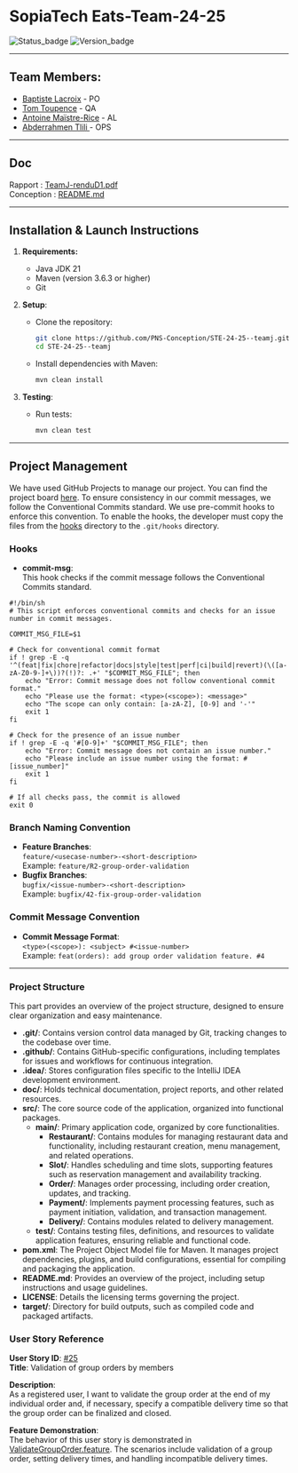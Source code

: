 # SopiaTech Eats-Team-24-25

![Status_badge](https://img.shields.io/badge/status-complet-brightgreen)
![Version_badge](https://img.shields.io/badge/version-1.0.0-blue)

---

## Team Members:

- [Baptiste Lacroix](https://github.com/BaptisteLacroix) - PO
- [Tom Toupence](https://github.com/tom-toupence) - QA
- [Antoine Maïstre-Rice](https://github.com/Antoine-MR) - AL
- [Abderrahmen Tlili ](https://github.com/AbdouTlili) - OPS

---

## Doc

Rapport : [TeamJ-renduD1.pdf](./doc/TeamJ-renduD1.pdf)<br>
Conception : [README.md](./doc/README.md)

---

## Installation & Launch Instructions

1. **Requirements:**
    - Java JDK 21
    - Maven (version 3.6.3 or higher)
    - Git

2. **Setup**:
    - Clone the repository:
      ```bash
      git clone https://github.com/PNS-Conception/STE-24-25--teamj.git
      cd STE-24-25--teamj
      ```
    - Install dependencies with Maven:
      ```bash
      mvn clean install
      ```

3. **Testing**:
    - Run tests:
      ```bash
      mvn clean test
      ```

---

## Project Management

We have used GitHub Projects to manage our project. You can find the project
board [here](https://github.com/orgs/PNS-Conception/projects/69).
To ensure consistency in our commit messages, we follow the Conventional Commits standard.
We use pre-commit hooks to enforce this convention.
To enable the hooks, the developer must copy the files from the [hooks](./hooks) directory to the `.git/hooks`
directory.

### Hooks

- **commit-msg**:  
  This hook checks if the commit message follows the Conventional Commits standard.

```shell
#!/bin/sh
# This script enforces conventional commits and checks for an issue number in commit messages.

COMMIT_MSG_FILE=$1

# Check for conventional commit format
if ! grep -E -q '^(feat|fix|chore|refactor|docs|style|test|perf|ci|build|revert)(\([a-zA-Z0-9-]+\))?(!)?: .+' "$COMMIT_MSG_FILE"; then
    echo "Error: Commit message does not follow conventional commit format."
    echo "Please use the format: <type>(<scope>): <message>"
    echo "The scope can only contain: [a-zA-Z], [0-9] and '-'"
    exit 1
fi

# Check for the presence of an issue number
if ! grep -E -q '#[0-9]+' "$COMMIT_MSG_FILE"; then
    echo "Error: Commit message does not contain an issue number."
    echo "Please include an issue number using the format: #[issue_number]"
    exit 1
fi

# If all checks pass, the commit is allowed
exit 0
```


### Branch Naming Convention

- **Feature Branches**:  
  `feature/<usecase-number>-<short-description>`  
  Example: `feature/R2-group-order-validation`
- **Bugfix Branches**:  
  `bugfix/<issue-number>-<short-description>`  
  Example: `bugfix/42-fix-group-order-validation`

### Commit Message Convention

- **Commit Message Format**:  
  `<type>(<scope>): <subject> #<issue-number>`  
  Example: `feat(orders): add group order validation feature. #4`

---

### Project Structure
This part provides an overview of the project structure, designed to ensure clear organization and easy maintenance.


- **.git/**: Contains version control data managed by Git, tracking changes to the codebase over time.
- **.github/**: Contains GitHub-specific configurations, including templates for issues and workflows for continuous integration.
- **.idea/**: Stores configuration files specific to the IntelliJ IDEA development environment.
- **doc/**: Holds technical documentation, project reports, and other related resources.
- **src/**: The core source code of the application, organized into functional packages.
  - **main/**: Primary application code, organized by core functionalities.
    - **Restaurant/**: Contains modules for managing restaurant data and functionality, including restaurant creation, menu management, and related operations.
    - **Slot/**: Handles scheduling and time slots, supporting features such as reservation management and availability tracking.
    - **Order/**: Manages order processing, including order creation, updates, and tracking.
    - **Payment/**: Implements payment processing features, such as payment initiation, validation, and transaction management.
    - **Delivery/**: Contains modules related to delivery management.
  - **test/**: Contains testing files, definitions, and resources to validate application features, ensuring reliable and functional code.
- **pom.xml**: The Project Object Model file for Maven. It manages project dependencies, plugins, and build configurations, essential for compiling and packaging the application.
- **README.md**: Provides an overview of the project, including setup instructions and usage guidelines.
- **LICENSE**: Details the licensing terms governing the project.
- **target/**: Directory for build outputs, such as compiled code and packaged artifacts.

### User Story Reference

**User Story ID**: [#25](https://github.com/PNS-Conception/STE-24-25--teamj/issues/25)  
**Title**: Validation of group orders by members

**Description**:  
As a registered user, I want to validate the group order at the end of my individual order and, if necessary, specify a
compatible delivery time so that the group order can be finalized and closed.

**Feature Demonstration**:  
The behavior of this user story is demonstrated
in [ValidateGroupOrder.feature](./src/test/resources/features/orders/ValidateGroupOrder.feature). The scenarios include
validation of a group order, setting delivery times, and handling incompatible delivery times.


<!-- ## Ce que fait votre projet


### Principales User stories
Vous mettez en évidence les principales user stories de votre projet.
Chaque user story doit être décrite par 
   - son identifiant en tant que issue github (#), 
   - sa forme classique (As a… I want to… In order to…) (pour faciliter la lecture)
   - Le nom du fichier feature Cucumber et le nom des scénarios qui servent de tests d’acceptation pour la story.
   Les contenus détaillés sont dans l'issue elle-même. -->
   

   
